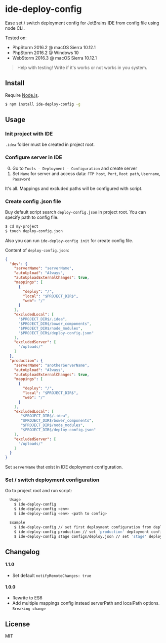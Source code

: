 # ide-deploy-config
Ease set / switch deployment config for JetBrains IDE from config file using node CLI.

Tested on:
- PhpStorm 2016.2 @ macOS Sierra 10.12.1 
- PhpStorm 2016.2 @ Windows 10 
- WebStorm 2016.3 @ macOS Sierra 10.12.1 

> Help with testing! Write if it's works or not works in you system.


## Install

Require [Node.js](https://nodejs.org/en/).

```bash
$ npm install ide-deploy-config -g
```


## Usage

### Init project with IDE

`.idea` folder must be created in project root.

### Configure server in IDE
 
0. Go to `Tools - Deployment - Configuration` and create server
0. Set `Name` for server and access data: `FTP host`, `Port`, `Root path`, `Username`,  `Password`

It's all. Mappings and excluded paths will be configured with script.


### Create config .json file

Buy default script search `deploy-config.json` in project root. You can specify path to config file.

```bash
$ cd my-project
$ touch deploy-config.json
```

Also you can run `ide-deploy-config init` for create config file.

Content of `deploy-config.json`:

```json
{
  "dev": {
    "serverName": "serverName",
    "autoUpload": "Always",
    "autoUploadExternalChanges": true,
    "mappings": [
      {
        "deploy": "/",
        "local": "$PROJECT_DIR$",
        "web": "/"
      }
    ],
    "excludedLocal": [
      "$PROJECT_DIR$/.idea",
      "$PROJECT_DIR$/bower_components",
      "$PROJECT_DIR$/node_modules",
      "$PROJECT_DIR$/deploy-config.json"
    ],
    "excludedServer": [
      "/uploads/"
    ]
  },
  "production": {
    "serverName": "anotherServerName",
    "autoUpload": "Always",
    "autoUploadExternalChanges": true,
    "mappings": [
      {
        "deploy": "/",
        "local": "$PROJECT_DIR$",
        "web": "/"
      }
    ],
    "excludedLocal": [
       "$PROJECT_DIR$/.idea",
       "$PROJECT_DIR$/bower_components",
       "$PROJECT_DIR$/node_modules",
       "$PROJECT_DIR$/deploy-config.json"
    ],
    "excludedServer": [
      "/uploads/"
    ]
  }
}
```

Set `serverName` that exist in IDE deployment configuration.


### Set / switch deployment configuration

Go to project root and run script:

```bash
  Usage
    $ ide-deploy-config
    $ ide-deploy-config <env>
    $ ide-deploy-config <env> <path to config>

  Example
    $ ide-deploy-config // set first deployment configuration from deploy-config.json
    $ ide-deploy-config production // set 'production' deployment configuration from deploy-config.json
    $ ide-deploy-config stage configs/deploy.json // set 'stage' deployment configuration from configs/deploy.json
```


## Changelog

#### 1.1.0

* Set default `notifyRemoteChanges: true`

#### 1.0.0

* Rewrite to ES6
* Add multiple mappings config instead serverPath and localPath options. `Breaking change`

## License

MIT
